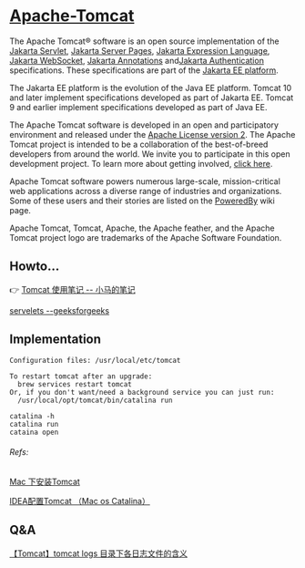# [Apache-Tomcat](http://masikkk.com/article/Apache-Tomcat/)

The Apache Tomcat® software is an open source implementation of the [Jakarta Servlet](https://projects.eclipse.org/projects/ee4j.servlet), [Jakarta Server Pages](https://projects.eclipse.org/projects/ee4j.jsp), [Jakarta Expression Language](https://projects.eclipse.org/projects/ee4j.el), [Jakarta WebSocket](https://projects.eclipse.org/projects/ee4j.websocket), [Jakarta Annotations](https://projects.eclipse.org/projects/ee4j.ca) and[Jakarta Authentication](https://projects.eclipse.org/projects/ee4j.authentication) specifications. These specifications are part of the [Jakarta EE platform](https://projects.eclipse.org/projects/ee4j.jakartaee-platform).

The Jakarta EE platform is the evolution of the Java EE platform. Tomcat 10 and later implement specifications developed as part of Jakarta EE. Tomcat 9 and earlier implement specifications developed as part of Java EE.

The Apache Tomcat software is developed in an open and participatory environment and released under the [Apache License version 2](http://www.apache.org/licenses/). The Apache Tomcat project is intended to be a collaboration of the best-of-breed developers from around the world. We invite you to participate in this open development project. To learn more about getting involved, [click here](https://tomcat.apache.org/getinvolved.html).

Apache Tomcat software powers numerous large-scale, mission-critical web applications across a diverse range of industries and organizations. Some of these users and their stories are listed on the [PoweredBy](https://cwiki.apache.org/confluence/display/TOMCAT/PoweredBy) wiki page.

Apache Tomcat, Tomcat, Apache, the Apache feather, and the Apache Tomcat project logo are trademarks of the Apache Software Foundation.



## Howto...

👉 [Tomcat 使用笔记 -- 小马的笔记](http://masikkk.com/article/Apache-Tomcat/)

[servelets  --geeksforgeeks](https://www.geeksforgeeks.org/introduction-java-servlets/)



## Implementation

```shell
Configuration files: /usr/local/etc/tomcat

To restart tomcat after an upgrade:
  brew services restart tomcat
Or, if you don't want/need a background service you can just run:
  /usr/local/opt/tomcat/bin/catalina run
  
catalina -h 
catalina run
cataina open

```



###### Refs:

[Mac 下安装Tomcat](https://www.jianshu.com/p/db08d23049ce)

[IDEA配置Tomcat （Mac os Catalina）](https://blog.csdn.net/GouGe_CSDN/article/details/105477849)



## Q&A

[【Tomcat】tomcat logs 目录下各日志文件的含义](https://www.cnblogs.com/qlqwjy/p/8036091.html)

